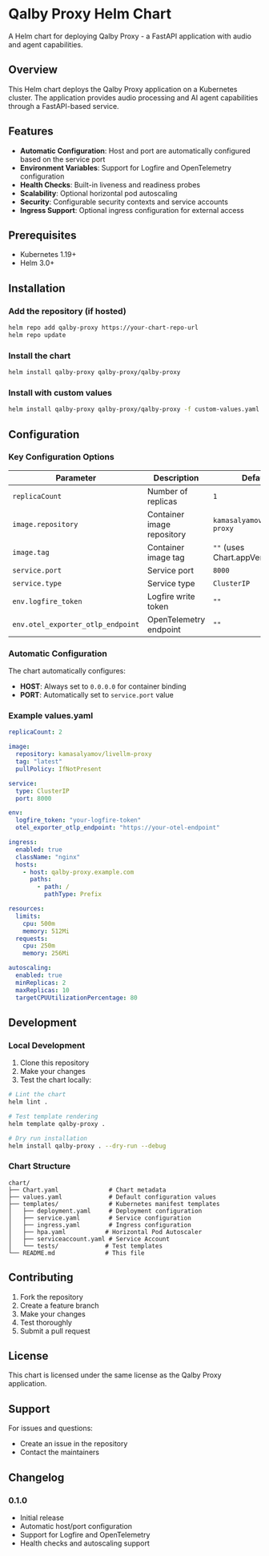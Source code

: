 # Qalby Proxy Helm Chart

A Helm chart for deploying Qalby Proxy - a FastAPI application with audio and agent capabilities.

## Overview

This Helm chart deploys the Qalby Proxy application on a Kubernetes cluster. The application provides audio processing and AI agent capabilities through a FastAPI-based service.

## Features

- **Automatic Configuration**: Host and port are automatically configured based on the service port
- **Environment Variables**: Support for Logfire and OpenTelemetry configuration
- **Health Checks**: Built-in liveness and readiness probes
- **Scalability**: Optional horizontal pod autoscaling
- **Security**: Configurable security contexts and service accounts
- **Ingress Support**: Optional ingress configuration for external access

## Prerequisites

- Kubernetes 1.19+
- Helm 3.0+

## Installation

### Add the repository (if hosted)

```bash
helm repo add qalby-proxy https://your-chart-repo-url
helm repo update
```

### Install the chart

```bash
helm install qalby-proxy qalby-proxy/qalby-proxy
```

### Install with custom values

```bash
helm install qalby-proxy qalby-proxy/qalby-proxy -f custom-values.yaml
```

## Configuration

### Key Configuration Options

| Parameter | Description | Default |
|-----------|-------------|---------|
| `replicaCount` | Number of replicas | `1` |
| `image.repository` | Container image repository | `kamasalyamov/livellm-proxy` |
| `image.tag` | Container image tag | `""` (uses Chart.appVersion) |
| `service.port` | Service port | `8000` |
| `service.type` | Service type | `ClusterIP` |
| `env.logfire_token` | Logfire write token | `""` |
| `env.otel_exporter_otlp_endpoint` | OpenTelemetry endpoint | `""` |

### Automatic Configuration

The chart automatically configures:
- **HOST**: Always set to `0.0.0.0` for container binding
- **PORT**: Automatically set to `service.port` value

### Example values.yaml

```yaml
replicaCount: 2

image:
  repository: kamasalyamov/livellm-proxy
  tag: "latest"
  pullPolicy: IfNotPresent

service:
  type: ClusterIP
  port: 8000

env:
  logfire_token: "your-logfire-token"
  otel_exporter_otlp_endpoint: "https://your-otel-endpoint"

ingress:
  enabled: true
  className: "nginx"
  hosts:
    - host: qalby-proxy.example.com
      paths:
        - path: /
          pathType: Prefix

resources:
  limits:
    cpu: 500m
    memory: 512Mi
  requests:
    cpu: 250m
    memory: 256Mi

autoscaling:
  enabled: true
  minReplicas: 2
  maxReplicas: 10
  targetCPUUtilizationPercentage: 80
```

## Development

### Local Development

1. Clone this repository
2. Make your changes
3. Test the chart locally:

```bash
# Lint the chart
helm lint .

# Test template rendering
helm template qalby-proxy .

# Dry run installation
helm install qalby-proxy . --dry-run --debug
```

### Chart Structure

```
chart/
├── Chart.yaml              # Chart metadata
├── values.yaml             # Default configuration values
├── templates/              # Kubernetes manifest templates
│   ├── deployment.yaml     # Deployment configuration
│   ├── service.yaml        # Service configuration
│   ├── ingress.yaml        # Ingress configuration
│   ├── hpa.yaml           # Horizontal Pod Autoscaler
│   ├── serviceaccount.yaml # Service Account
│   └── tests/             # Test templates
└── README.md              # This file
```

## Contributing

1. Fork the repository
2. Create a feature branch
3. Make your changes
4. Test thoroughly
5. Submit a pull request

## License

This chart is licensed under the same license as the Qalby Proxy application.

## Support

For issues and questions:
- Create an issue in the repository
- Contact the maintainers

## Changelog

### 0.1.0
- Initial release
- Automatic host/port configuration
- Support for Logfire and OpenTelemetry
- Health checks and autoscaling support
